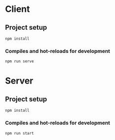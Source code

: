 # Client

## Project setup
```
npm install
```

### Compiles and hot-reloads for development
```
npm run serve
```

# Server

## Project setup
```
npm install
```

### Compiles and hot-reloads for development
```
npm run start
```

